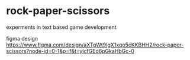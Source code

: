# rock-paper-scissors
experments in text based game development

figma design
https://www.figma.com/design/aXTgWt9IgX1xqo5cKKBHH2/rock-paper-scissors?node-id=0-1&p=f&t=ylcfGEd6pGkaHbGc-0
